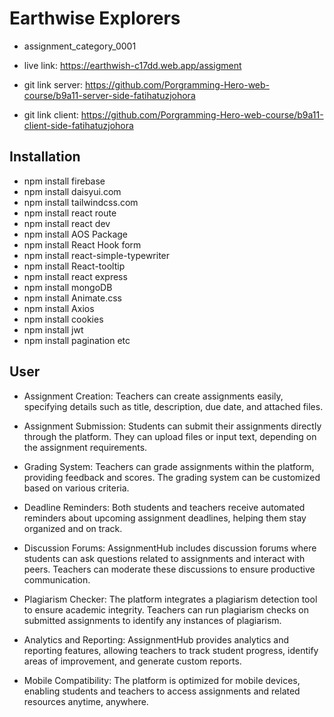 # Earthwise Explorers

- assignment_category_0001


- live link: https://earthwish-c17dd.web.app/assigment


- git link server: https://github.com/Porgramming-Hero-web-course/b9a11-server-side-fatihatuzjohora


- git link client: https://github.com/Porgramming-Hero-web-course/b9a11-client-side-fatihatuzjohora




## Installation

- npm install firebase
- npm install daisyui.com
- npm install tailwindcss.com
- npm install react route
- npm install react dev
- npm install AOS Package
- npm install React Hook form
- npm install react-simple-typewriter
- npm install React-tooltip
- npm install react express
- npm install mongoDB
- npm install Animate.css 
- npm install Axios 
- npm install cookies 
- npm install jwt 
- npm install pagination etc



## User


- Assignment Creation: Teachers can create assignments easily, specifying details such as title, description, due date, and attached files.

- Assignment Submission: Students can submit their assignments directly through the platform. They can upload files or input text, depending on the assignment requirements.

- Grading System: Teachers can grade assignments within the platform, providing feedback and scores. The grading system can be customized based on various criteria.

- Deadline Reminders: Both students and teachers receive automated reminders about upcoming assignment deadlines, helping them stay organized and on track.

- Discussion Forums: AssignmentHub includes discussion forums where students can ask questions related to assignments and interact with peers. Teachers can moderate these discussions to ensure productive communication.

- Plagiarism Checker: The platform integrates a plagiarism detection tool to ensure academic integrity. Teachers can run plagiarism checks on submitted assignments to identify any instances of plagiarism.

- Analytics and Reporting: AssignmentHub provides analytics and reporting features, allowing teachers to track student progress, identify areas of improvement, and generate custom reports.

- Mobile Compatibility: The platform is optimized for mobile devices, enabling students and teachers to access assignments and related resources anytime, anywhere.